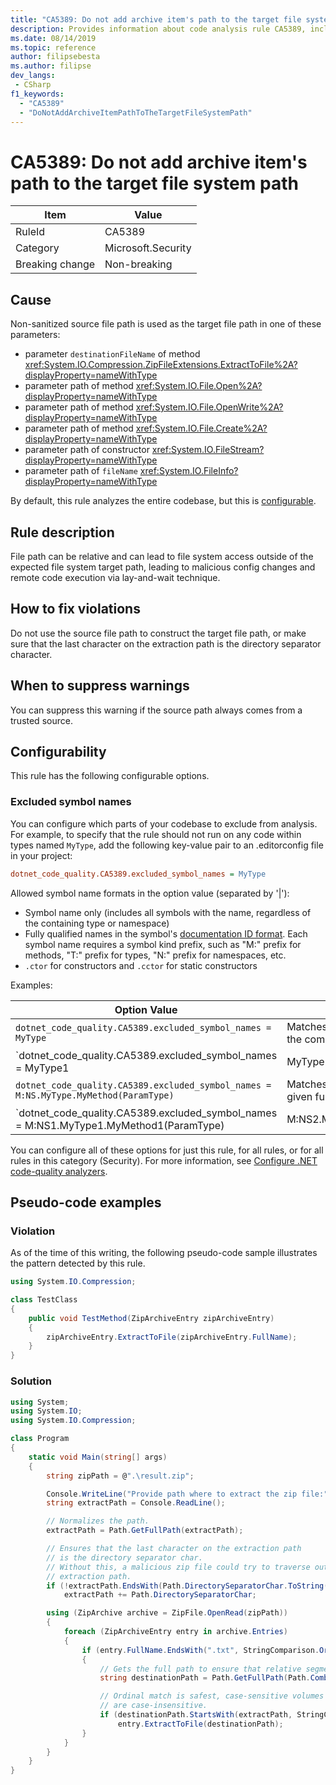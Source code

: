 ```yaml
---
title: "CA5389: Do not add archive item's path to the target file system path" (code analysis)
description: Provides information about code analysis rule CA5389, including causes, how to fix violations, and when to suppress it.
ms.date: 08/14/2019
ms.topic: reference
author: filipsebesta
ms.author: filipse
dev_langs:
 - CSharp
f1_keywords:
  - "CA5389"
  - "DoNotAddArchiveItemPathToTheTargetFileSystemPath"
---
```

# CA5389: Do not add archive item's path to the target file system path

|Item|Value|
|-|-|
|RuleId|CA5389|
|Category|Microsoft.Security|
|Breaking change|Non-breaking|

## Cause

Non-sanitized source file path is used as the target file path in one of these parameters:
- parameter `destinationFileName` of method <xref:System.IO.Compression.ZipFileExtensions.ExtractToFile%2A?displayProperty=nameWithType>
- parameter path of method <xref:System.IO.File.Open%2A?displayProperty=nameWithType>
- parameter path of method <xref:System.IO.File.OpenWrite%2A?displayProperty=nameWithType>
- parameter path of method <xref:System.IO.File.Create%2A?displayProperty=nameWithType>
- parameter path of constructor <xref:System.IO.FileStream?displayProperty=nameWithType>
- parameter path of `fileName` <xref:System.IO.FileInfo?displayProperty=nameWithType>

By default, this rule analyzes the entire codebase, but this is [configurable](#configurability).

## Rule description

File path can be relative and can lead to file system access outside of the expected file system target path, leading to malicious config changes and remote code execution via lay-and-wait technique.

## How to fix violations

Do not use the source file path to construct the target file path, or make sure that the last character on the extraction path is the directory separator character.

## When to suppress warnings

You can suppress this warning if the source path always comes from a trusted source.

## Configurability

This rule has the following configurable options.

### Excluded symbol names

You can configure which parts of your codebase to exclude from analysis. For example, to specify that the rule should not run on any code within types named `MyType`, add the following key-value pair to an .editorconfig file in your project:

```ini
dotnet_code_quality.CA5389.excluded_symbol_names = MyType
```

Allowed symbol name formats in the option value (separated by '|'):

- Symbol name only (includes all symbols with the name, regardless of the containing type or namespace)
- Fully qualified names in the symbol's [documentation ID format](https://github.com/dotnet/csharplang/blob/master/spec/documentation-comments.md#id-string-format). Each symbol name requires a symbol kind prefix, such as "M:" prefix for methods, "T:" prefix for types, "N:" prefix for namespaces, etc.
- `.ctor` for constructors and `.cctor` for static constructors

Examples:

| Option Value | Summary |
| --- | --- |
|`dotnet_code_quality.CA5389.excluded_symbol_names = MyType` | Matches all symbols named 'MyType' in the compilation
|`dotnet_code_quality.CA5389.excluded_symbol_names = MyType1|MyType2` | Matches all symbols named either 'MyType1' or 'MyType2' in the compilation
|`dotnet_code_quality.CA5389.excluded_symbol_names = M:NS.MyType.MyMethod(ParamType)` | Matches specific method 'MyMethod' with given fully qualified signature
|`dotnet_code_quality.CA5389.excluded_symbol_names = M:NS1.MyType1.MyMethod1(ParamType)|M:NS2.MyType2.MyMethod2(ParamType)` | Matches specific methods 'MyMethod1' and 'MyMethod2' with respective fully qualified signature

You can configure all of these options for just this rule, for all rules, or for all rules in this category (Security). For more information, see [Configure .NET code-quality analyzers](configure-fxcop-analyzers.md).

## Pseudo-code examples

### Violation

As of the time of this writing, the following pseudo-code sample illustrates the pattern detected by this rule.

```csharp
using System.IO.Compression;

class TestClass
{
    public void TestMethod(ZipArchiveEntry zipArchiveEntry)
    {
        zipArchiveEntry.ExtractToFile(zipArchiveEntry.FullName);
    }
}
```

### Solution

```csharp
using System;
using System.IO;
using System.IO.Compression;

class Program
{
    static void Main(string[] args)
    {
        string zipPath = @".\result.zip";

        Console.WriteLine("Provide path where to extract the zip file:");
        string extractPath = Console.ReadLine();

        // Normalizes the path.
        extractPath = Path.GetFullPath(extractPath);

        // Ensures that the last character on the extraction path
        // is the directory separator char.
        // Without this, a malicious zip file could try to traverse outside of the expected
        // extraction path.
        if (!extractPath.EndsWith(Path.DirectorySeparatorChar.ToString(), StringComparison.Ordinal))
            extractPath += Path.DirectorySeparatorChar;

        using (ZipArchive archive = ZipFile.OpenRead(zipPath))
        {
            foreach (ZipArchiveEntry entry in archive.Entries)
            {
                if (entry.FullName.EndsWith(".txt", StringComparison.OrdinalIgnoreCase))
                {
                    // Gets the full path to ensure that relative segments are removed.
                    string destinationPath = Path.GetFullPath(Path.Combine(extractPath, entry.FullName));

                    // Ordinal match is safest, case-sensitive volumes can be mounted within volumes that
                    // are case-insensitive.
                    if (destinationPath.StartsWith(extractPath, StringComparison.Ordinal))
                        entry.ExtractToFile(destinationPath);
                }
            }
        }
    }
}
```
